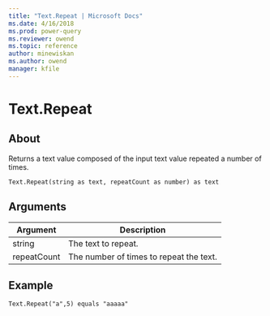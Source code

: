 ```yaml
---
title: "Text.Repeat | Microsoft Docs"
ms.date: 4/16/2018
ms.prod: power-query
ms.reviewer: owend
ms.topic: reference
author: minewiskan
ms.author: owend
manager: kfile
---
```

# Text.Repeat

  
## About  
Returns a text value composed of the input text value repeated a number of times.  
  
```  
Text.Repeat(string as text, repeatCount as number) as text  
```  
  
## Arguments  
  
|Argument|Description|  
|------------|---------------|  
|string|The text to repeat.|  
|repeatCount|The number of times to repeat the text.|  
  
## Example  
  
```  
Text.Repeat("a",5) equals "aaaaa"  
```  
